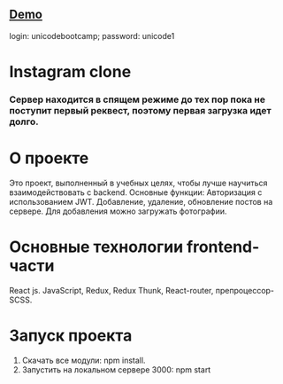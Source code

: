 ## [Demo](https://instagram-clone-eight-liart.vercel.app/) 
login: unicodebootcamp; password: unicode1

# Instagram clone

### Сервер находится в спящем режиме до тех пор пока не поступит первый реквест, поэтому первая загрузка идет долго.

# О проекте

Это проект, выполненный в учебных целях, чтобы лучше научиться взаимодействовать с backend. Основные функции:
Авторизация c использованием JWT.
Добавление, удаление, обновление постов на сервере. Для добавления можно загружать фотографии. 


# Основные технологии frontend-части
React js. JavaScript, Redux, Redux Thunk, React-router, препроцессор-SCSS.

# Запуск проекта 

1. Скачать все модули: npm install.
2. Запустить на локальном сервере 3000: npm start
